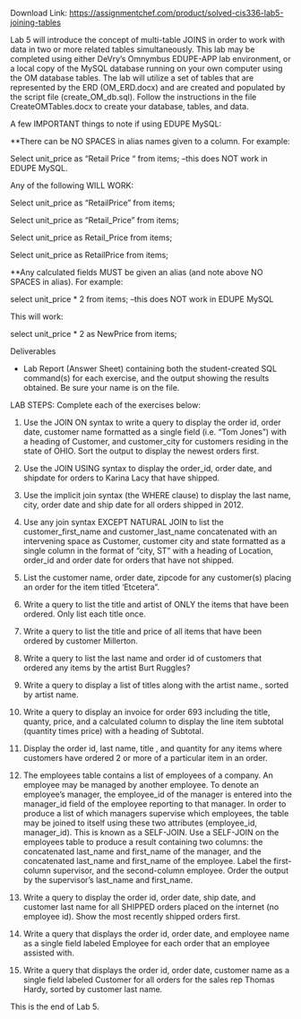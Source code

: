 Download Link: https://assignmentchef.com/product/solved-cis336-lab5-joining-tables
<br>



Lab 5 will introduce the concept of multi-table JOINS in order to work with data in two or more related tables simultaneously.  This lab may be completed using either DeVry’s Omnymbus EDUPE-APP lab environment, or a local copy of the MySQL database running on your own computer using the OM database tables. The lab will utilize a set of tables that are represented by the ERD (OM_ERD.docx) and are created and populated by the script file (create_OM_db.sql).  Follow the instructions in the file CreateOMTables.docx to create your database, tables, and data.

A few IMPORTANT things to note if using EDUPE MySQL:

**There can be NO SPACES in alias names given to a column.  For example:

Select unit_price as “Retail Price “ from items;  –this does NOT work in EDUPE MySQL.

Any of the following WILL WORK:

Select unit_price as “RetailPrice” from items;

Select unit_price as “Retail_Price” from items;

Select unit_price as Retail_Price from items;

Select unit_price as RetailPrice from items;

**Any calculated fields MUST be given an alias (and note above NO SPACES in alias).  For example:

select unit_price * 2 from items;   –this does NOT work in EDUPE MySQL

This will work:

select unit_price * 2 as NewPrice from items;

Deliverables

<ul>

 <li>Lab Report (Answer Sheet) containing both the student-created SQL command(s) for each exercise, and the output showing the results obtained. Be sure your name is on the file.</li>

</ul>

LAB STEPS:  Complete each of the exercises below:

1. Use the JOIN ON syntax to write a query to display the order id, order date, customer name formatted as a single field (i.e. “Tom Jones”) with a heading of Customer, and customer_city  for customers residing in the state of OHIO.   Sort the output to display the newest orders first.

2.  Use the JOIN USING syntax to display the order_id, order date, and shipdate for orders to Karina Lacy that have shipped.

3. Use the implicit join syntax (the WHERE clause) to display the last name, city, order date and ship date for all orders shipped in 2012.

4. Use any join syntax EXCEPT NATURAL JOIN to list the customer_first_name and customer_last_name concatenated with an intervening space as Customer, customer city and state formatted as a single column in the format of “city, ST” with a heading of Location, order_id and order date for orders that have not shipped.

5.  List the customer name, order date, zipcode for any customer(s) placing an order for the item titled ‘Etcetera”.

6.  Write a query to list the title and artist of ONLY the items that have been ordered.  Only list each title once.

7.  Write a query to list the title and price of all items that have been ordered by customer Millerton.

8. Write a query to list the last name and order id of customers that ordered any items by the artist Burt Ruggles?

9. Write a query to display a list of titles along  with the artist name., sorted by artist name.

10.  Write a query to display an invoice for order 693 including the title, quanty, price, and a calculated column to display the line item subtotal (quantity times price) with a heading of Subtotal.

11.  Display the order id, last name,  title , and quantity for any items where customers have ordered 2 or more of a particular item in an order.

12. The employees table contains a list of employees of a company. An employee may be managed by another employee. To denote an employee’s manager, the employee_id of the manager is entered into the manager_id field of the employee reporting to that manager. In order to produce a list of which managers supervise which employees, the table may be joined to itself using these two attributes (employee_id, manager_id). This is known as a SELF-JOIN.  Use a SELF-JOIN on the employees table to produce a result containing two columns: the concatenated last_name and first_name of the manager, and the concatenated last_name and first_name of the employee. Label the first-column supervisor, and the second-column employee. Order the output by the supervisor’s last_name and first_name.

13.  Write a query to display the order id, order date, ship date, and customer last name for all SHIPPED orders placed on the internet (no employee id).  Show the most recently shipped orders first.

14.  Write a query that displays the order id, order date, and employee name as a single field labeled Employee for each order that an employee assisted with.

15. Write a query that displays the order id, order date, customer name as a single field labeled Customer for all orders for the sales rep Thomas Hardy, sorted by customer last name.

This is the end of Lab 5.